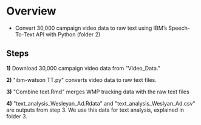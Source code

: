 # Overview
* Convert 30,000 campaign video data to raw text using IBM’s Speech-To-Text API with Python (folder 2)

## Steps 
**1)** Download 30,000 campaign video data from "Video_Data." 


**2)** "ibm-watson TT.py" converts video data to raw text files.


**3)** "Combine text.Rmd" merges WMP tracking data with the raw text files 


**4)** "text_analysis_Wesleyan_Ad.Rdata" and "text_analysis_Weslyan_Ad.csv" are outputs from step 3. We use this data for text analysis, explained in folder 3. 
